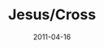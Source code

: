 ---
layout: message
category: message
series: "The Story"
title: "Jesus/Cross"
date: 2011-04-16
audio-description: "Chuck Mingo talks about the story of the sacrificial lamb."
audio: "http://s3.amazonaws.com/crossroadsaudiomessages/thestory04.mp3"
audio-title: "Jesus /Cross"
audio-duration: "37:05"
program-description: "The Story&#58; Jesus /Cross Program"
program: "http://www.crossroads.net/players/media/hq/04_16-17_11Program.pdf"
program-title: "Jesus /Cross"
video-description: "Chuck Mingo talks about the story of the sacrificial lamb."
video-title: "Jesus/Cross"
video: "https://s3.amazonaws.com/crossroadsvideomessages/thestory04.mp4"
video-poster: "https://www.crossroads.net/uploadedfiles/thestory04_still.jpg"
---
